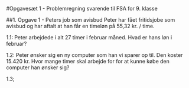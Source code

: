 #Opgavesæt 1 - Problemregning svarende til FSA for 9. klasse


##1. Opgave 1 - Peters job som avisbud
Peter har fået fritidsjobe som avisbud og har aftalt at han får en timeløn på 55,32 kr. / time.

1.1: Peter arbejdede i alt 27 timer i februar måned. Hvad er hans løn i februar?

1.2: Peter ønsker sig en ny computer som han vi sparer op til. Den koster 15.420 kr. Hvor mange timer skal arbejde for for at kunne købe den computer han ønsker sig?

1.3; 
